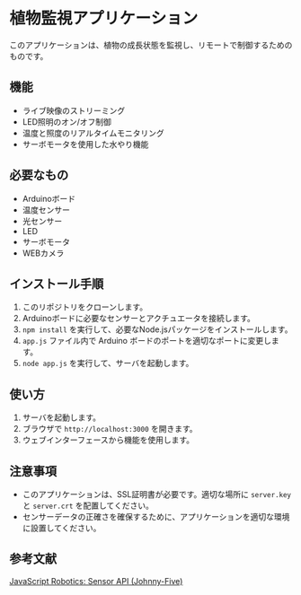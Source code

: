 # 植物監視アプリケーション

このアプリケーションは、植物の成長状態を監視し、リモートで制御するためのものです。

## 機能

- ライブ映像のストリーミング
- LED照明のオン/オフ制御
- 温度と照度のリアルタイムモニタリング
- サーボモータを使用した水やり機能

## 必要なもの

- Arduinoボード
- 温度センサー
- 光センサー
- LED
- サーボモータ
- WEBカメラ

## インストール手順

1. このリポジトリをクローンします。
2. Arduinoボードに必要なセンサーとアクチュエータを接続します。
3. `npm install` を実行して、必要なNode.jsパッケージをインストールします。
4. `app.js` ファイル内で Arduino ボードのポートを適切なポートに変更します。
5. `node app.js` を実行して、サーバを起動します。

## 使い方

1. サーバを起動します。
2. ブラウザで `http://localhost:3000` を開きます。
3. ウェブインターフェースから機能を使用します。

## 注意事項

- このアプリケーションは、SSL証明書が必要です。適切な場所に `server.key` と `server.crt` を配置してください。
- センサーデータの正確さを確保するために、アプリケーションを適切な環境に設置してください。

## 参考文献
 [JavaScript Robotics: Sensor API (Johnny-Five)](https://johnny-five.io/api/sensor/)

